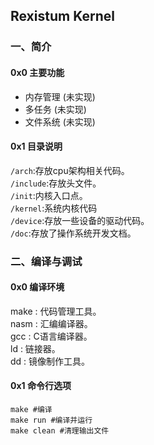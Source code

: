 ## Rexistum Kernel
### 一、简介
#### 0x0 主要功能
* 内存管理 (未实现)
* 多任务 (未实现)
* 文件系统 (未实现)

#### 0x1 目录说明
```/arch```:存放cpu架构相关代码。<br>
```/include```:存放头文件。<br>
```/init```:内核入口点。<br>
```/kernel```:系统内核代码<br>
```/device```:存放一些设备的驱动代码。<br>
```/doc```:存放了操作系统开发文档。

### 二、编译与调试
#### 0x0 编译环境
make : 代码管理工具。<br>
nasm : 汇编编译器。<br>
gcc : C语言编译器。<br>
ld : 链接器。<br>
dd : 镜像制作工具。

#### 0x1 命令行选项
```
make #编译
make run #编译并运行
make clean #清理输出文件
```
